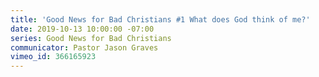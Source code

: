 ```yaml
---
title: 'Good News for Bad Christians #1 What does God think of me?'
date: 2019-10-13 10:00:00 -07:00
series: Good News for Bad Christians
communicator: Pastor Jason Graves
vimeo_id: 366165923
---
```


